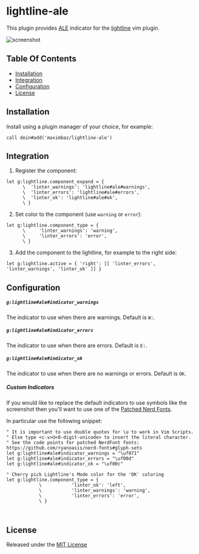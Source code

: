 # lightline-ale

This plugin provides [ALE](https://github.com/w0rp/ale) indicator for the [lightline](https://github.com/itchyny/lightline.vim) vim plugin.

![screenshot](./screenshot.png)

## Table Of Contents

- [Installation](#installation)
- [Integration](#integration)
- [Configuration](#configuration)
- [License](#license)

## Installation

Install using a plugin manager of your choice, for example:

```viml
call dein#add('maximbaz/lightline-ale')
```

## Integration

1. Register the component:

```viml
let g:lightline.component_expand = {
      \  'linter_warnings': 'lightline#ale#warnings',
      \  'linter_errors': 'lightline#ale#errors',
      \  'linter_ok': 'lightline#ale#ok',
      \ }
```

2. Set color to the component (use `warning` or `error`):

```viml
let g:lightline.component_type = {
      \     'linter_warnings': 'warning',
      \     'linter_errors': 'error',
      \ }
```

3. Add the component to the lightline, for example to the right side:

```viml
let g:lightline.active = { 'right': [[ 'linter_errors', 'linter_warnings', 'linter_ok' ]] }
```

## Configuration

##### `g:lightline#ale#indicator_warnings`

The indicator to use when there are warnings. Default is `W:`.

##### `g:lightline#ale#indicator_errors`

The indicator to use when there are errors. Default is `E:`.

##### `g:lightline#ale#indicator_ok`

The indicator to use when there are no warnings or errors. Default is `OK`.

##### Custom Indicators

If you would like to replace the default indicators to use symbols like the screenshot 
then you'll want to use one of the [Patched Nerd Fonts](https://github.com/ryanoasis/nerd-fonts).

In particular use the following snippet:

```viml
" It is important to use double quotes for \u to work in Vim Scripts.
" Else type <c-v>U<8-digit-unicode> to insert the literal character.
" See the code points for patched NerdFont fonts: https://github.com/ryanoasis/nerd-fonts#glyph-sets
let g:lightline#ale#indicator_warnings = "\uf071"
let g:lightline#ale#indicator_errors = "\uf00d"
let g:lightline#ale#indicator_ok = "\uf00c"

" Cherry pick Lightline's Mode color for the 'OK' coloring
let g:lightline.component_type = {
			\			'linter_ok': 'left',
			\			'linter_warnings': 'warning',
			\			'linter_errors': 'error',
			\ }



```

## License

Released under the [MIT License](LICENSE)
